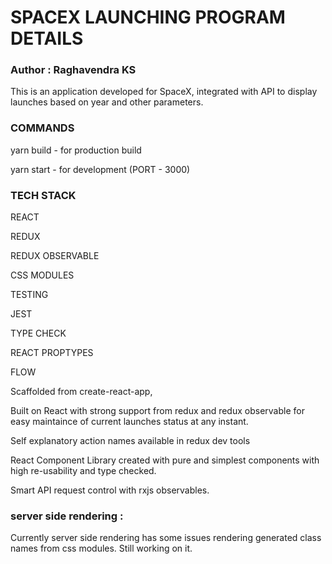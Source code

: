 # SPACEX LAUNCHING PROGRAM DETAILS

### Author : Raghavendra KS

This is an application developed for SpaceX, integrated with API to display launches based on year and other parameters.


### COMMANDS
yarn build  - for production build


yarn start - for development (PORT - 3000)


### TECH STACK
REACT


REDUX


REDUX OBSERVABLE


CSS MODULES 

TESTING 


JEST

TYPE CHECK


REACT PROPTYPES


FLOW


Scaffolded from create-react-app,

Built on React with strong support from redux and redux observable for easy maintaince of current launches status at any instant.

Self explanatory action names available in redux dev tools

React Component Library created with pure and simplest components with high re-usability and type checked.

Smart API request control with rxjs observables.


### server side rendering :
Currently server side rendering has some issues rendering generated class names from css modules. Still working on it.



